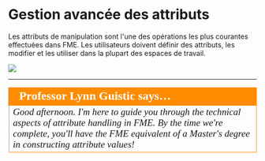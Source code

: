 # Gestion avancée des attributs #

Les attributs de manipulation sont l'une des opérations les plus courantes effectuées dans FME. Les utilisateurs doivent définir des attributs, les modifier et les utiliser dans la plupart des espaces de travail.

![](./Images/Img1.000.AttributeManagementIntro.png)

---

<!--Person X Says Section-->
<!--Professor Lynn Guistic is the representative for this chapter-->

<table style="border-spacing: 0px">
<tr>
<td style="vertical-align:middle;background-color:darkorange;border: 2px solid darkorange">
<i class="fa fa-quote-left fa-lg fa-pull-left fa-fw" style="color:white;padding-right: 12px;vertical-align:text-top"></i>
<span style="color:white;font-size:x-large;font-weight: bold;font-family:serif">Professor Lynn Guistic says…</span>
</td>
</tr>

<tr>
<td style="border: 1px solid darkorange">
<span style="font-family:serif; font-style:italic; font-size:larger">
Good afternoon. I'm here to guide you through the technical aspects of attribute handling in FME. By the time we're complete, you'll have the FME equivalent of a Master's degree in constructing attribute values!
</span>
</td>
</tr>
</table>

